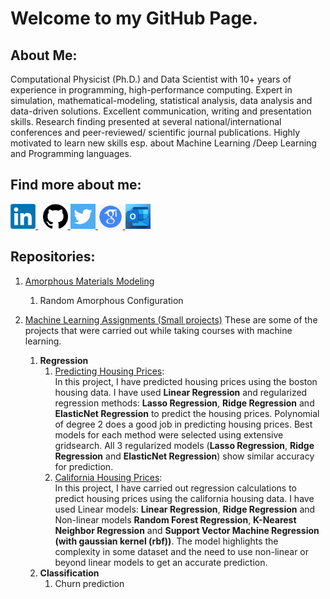 <html>
 <head>
  <meta name="google-site-verification" content="yVVQ8387YmZi78yWpO4UiQ9wEr2ggY7De1BCvIAlJw8" >
  </html>

# Welcome to my GitHub Page. 

## About Me:
 Computational Physicist (Ph.D.) and Data Scientist with 10+ years of experience in programming, high-performance computing. 
 Expert in simulation, mathematical-modeling, statistical analysis, data analysis and data-driven solutions. 
 Excellent communication, writing and presentation skills.
 Research finding presented at several national/international conferences and peer-reviewed/ scientific journal publications.
 Highly motivated to learn new skills esp. about Machine Learning /Deep Learning and Programming languages.
 
## Find more about me: 


<p>
  <a href="https://www.linkedin.com/in/bishal-bhattarai/" rel="nofollow noreferrer">
    <img src="images/LinkedIn.png" width = "40" alt="linkedin"> 
  </a> &nbsp; 
  <a href="https://github.com/i-bishalb" rel="nofollow noreferrer">
    <img src="images/Github.png" width = "40" alt="github"> 
  </a>
  <a href="https://twitter.com/i_bishalb" rel="nofollow noreferrer">
    <img src="images/twitter.png" width = "40" alt="twitter"> 
  </a>
  <a href="https://scholar.google.com/citations?user=LRJLcRQAAAAJ&hl=en&oi=ao" rel="nofollow noreferrer">
    <img src="images/google.png" width = "40" alt="googlescholar"> 
  </a>
 <a href="mailto:bishal_bhattarai@outlook.com" rel="nofollow noreferrer">
    <img src="images/Outlook_Logo.png" width = "40" alt="twitter"> 
  </a>
</p>

 
 
 ## Repositories:
 
 1. [Amorphous Materials Modeling](https://github.com/i-bishalb/Amorphous_Modeling) 
    1. Random Amorphous Configuration
   

 2. [Machine Learning Assignments (Small projects)](https://github.com/i-bishalb/MachineLearningProjects)
    These are some of the projects that were carried out while taking courses with machine learning.
    1. **Regression**
       1. [Predicting Housing Prices](https://github.com/i-bishalb/MachineLearningProjects/blob/main/Predicting_Housing_Prices_Regression/Predicting_Housing_Prices_Regression.ipynb): <br>
     In this project, I have predicted housing prices using the boston housing data. I have used **Linear Regression** and regularized regression methods: **Lasso Regression**, **Ridge Regression** and **ElasticNet Regression** to predict the housing prices. Polynomial of degree 2 does a good job in predicting housing prices. Best models for each method were selected using extensive gridsearch. All 3 regularized models (**Lasso Regression**, **Ridge Regression** and **ElasticNet Regression**) show similar accuracy for prediction. 
       2. [California Housing Prices](https://github.com/i-bishalb/MachineLearningProjects/blob/main/Housing_Prices_Regression/California_Housing_Regression.ipynb): <br> 
      In this project, I have carried out regression calculations to predict housing prices using the california housing data. I have used Linear models:
      **Linear Regression**, **Ridge Regression** and Non-linear models **Random Forest Regression**, **K-Nearest Neighbor Regression** and **Support Vector Machine Regression (with gaussian kernel (rbf))**. The model highlights the complexity in some dataset and the need to use non-linear or beyond linear models to get an accurate prediction.
     2. **Classification**
        1. Churn prediction
        
   


<!--
**i-bishalb/i-bishalb** is a ✨ _special_ ✨ repository because its `README.md` (this file) appears on your GitHub profile.

Here are some ideas to get you started:

- 🔭 I’m currently working on ...
- 🌱 I’m currently learning ...
- 👯 I’m looking to collaborate on ...
- 🤔 I’m looking for help with ...
- 💬 Ask me about ...
- 📫 How to reach me: ...
- 😄 Pronouns: ...
- ⚡ Fun fact: ...
-->
